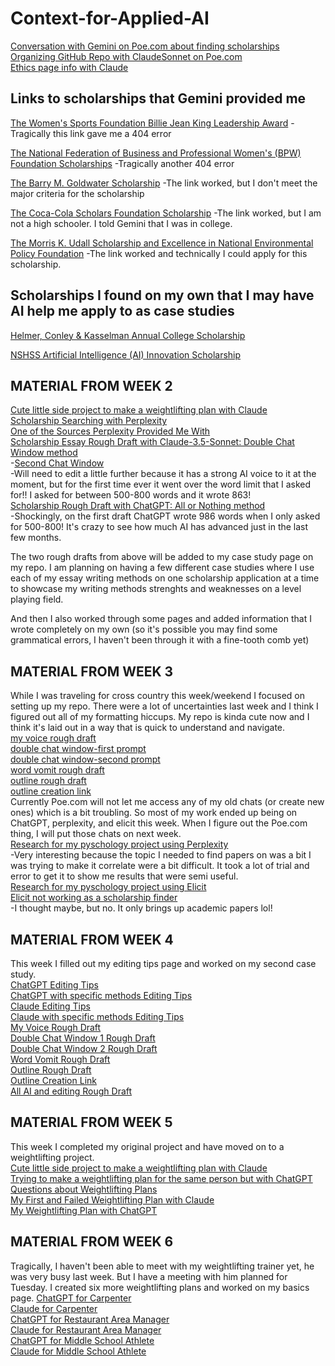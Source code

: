 # Context-for-Applied-AI

[Conversation with Gemini on Poe.com about finding scholarships](https://poe.com/s/gfcZ5fYWl6bSu4rMcgUQ)  
[Organizing GitHub Repo with ClaudeSonnet on Poe.com](https://poe.com/s/nXkmCiQ94qICxHHiOQhS)  
[Ethics page info with Claude](https://poe.com/s/yTkKSlK6nr4xvVRn2uqI)  

Links to scholarships that Gemini provided me
---
[The Women's Sports Foundation Billie Jean King Leadership Award](https://www.womenssportsfoundation.org/leadership-awards/)
-Tragically this link gave me a 404 error

[The National Federation of Business and Professional Women's (BPW) Foundation Scholarships](https://www.bpwfoundation.org/scholarships/)
-Tragically another 404 error

[The Barry M. Goldwater Scholarship](https://www.bpwfoundation.org/scholarships/)
-The link worked, but I don't meet the major criteria for the scholarship

[The Coca-Cola Scholars Foundation Scholarship](https://www.coca-colascholarsfoundation.org/)
-The link worked, but I am not a high schooler. I told Gemini that I was in college.

[The Morris K. Udall Scholarship and Excellence in National Environmental Policy Foundation](https://www.udall.gov/)
-The link worked and technically I could apply for this scholarship. 

Scholarships I found on my own that I may have AI help me apply to as case studies
---
[Helmer, Conley & Kasselman Annual College Scholarship](https://www.helmerlegal.com/college-scholarship/)

[NSHSS Artificial Intelligence (AI) Innovation Scholarship](https://www.nshss.org/scholarships/s/nshss-artificial-intelligence-ai-innovation-scholarship/)

## MATERIAL FROM WEEK 2
[Cute little side project to make a weightlifting plan with Claude](https://poe.com/s/XRk4XkoFXFukbnJmmK6h)  
[Scholarship Searching with Perplexity](https://www.perplexity.ai/search/scholarships-for-undergrad-stu-2D_4ABGgRWG1giUGVfP82A#1)  
[One of the Sources Perplexity Provided Me With](https://thescholarshipsystem.com/blog-for-students-families/the-ultimate-list-of-political-science-scholarships/)  
[Scholarship Essay Rough Draft with Claude-3.5-Sonnet: Double Chat Window method](https://poe.com/s/AJDocViUnnh70iQeILxD)  
  -[Second Chat Window](https://poe.com/s/IbuQfjLMRZEBd6digDAk)  
  -Will need to edit a little further because it has a strong AI voice to it at the moment, but for the first time ever it went over the word limit that I asked for!! I asked for between 500-800 words and it wrote 863!  
[Scholarship Rough Draft with ChatGPT: All or Nothing method](https://chatgpt.com/share/9dd5e29c-2b92-4726-b47d-ee8674299e5b)  
  -Shockingly, on the first draft ChatGPT wrote 986 words when I only asked for 500-800! It's crazy to see how much AI has advanced just in the last few months.  

The two rough drafts from above will be added to my case study page on my repo. I am planning on having a few different case studies where I use each of my essay writing methods on one scholarship application at a time to showcase my writing methods strenghts and weaknesses on a level playing field. 

And then I also worked through some pages and added information that I wrote completely on my own (so it's possible you may find some grammatical errors, I haven't been through it with a fine-tooth comb yet)

## MATERIAL FROM WEEK 3
While I was traveling for cross country this week/weekend I focused on setting up my repo. There were a lot of uncertainties last week and I think I figured out all of my formatting hiccups. My repo is kinda cute now and I think it's laid out in a way that is quick to understand and navigate.  
[my voice rough draft](https://chatgpt.com/share/66e7b817-57d4-800f-90f2-ef6437d9f546)  
[double chat window-first prompt](https://chatgpt.com/share/66e7b6b9-94a4-800f-bc4d-dc643ec796a3)  
[double chat window-second prompt](https://chatgpt.com/share/66e7b678-49a8-800f-ae3b-c8abd0f7a4c6)  
[word vomit rough draft](https://chatgpt.com/share/66e7aff3-d2f4-800f-807c-4c5435de4fa2)  
[outline rough draft](https://chatgpt.com/share/66e7b3ca-b504-800f-bb04-c2988408cf1b)  
[outline creation link](https://chatgpt.com/share/66e7b3ff-47a8-800f-8a2e-b1f433782647)  
Currently Poe.com will not let me access any of my old chats (or create new ones) which is a bit troubling. So most of my work ended up being on ChatGPT, perplexity, and elicit this week. When I figure out the Poe.com thing, I will put those chats on next week.  
[Research for my pyschology project using Perplexity](https://www.perplexity.ai/search/college-students-use-reusable-2IgzDUbrTDOPPsar5UpYBg)  
  -Very interesting because the topic I needed to find papers on was a bit  I was trying to make it correlate were a bit difficult. It took a lot of trial and error to get it to show me results that were semi useful.  
[Research for my pyschology project using Elicit](https://elicit.com/notebook/3cbc4ea4-981e-4c8d-a444-65aa397e984a)  
[Elicit not working as a scholarship finder](https://elicit.com/notebook/c77ebd2a-83c9-4da1-bb6f-89e7c4257025)  
  -I thought maybe, but no. It only brings up academic papers lol!  

## MATERIAL FROM WEEK 4  
This week I filled out my editing tips page and worked on my second case study.    
[ChatGPT Editing Tips](https://chatgpt.com/share/66f0b8f9-1fd4-800f-9ee8-96bd12b8dafe)  
[ChatGPT with specific methods Editing Tips](https://chatgpt.com/share/66f0b91e-c5e8-800f-a510-916c50278ba3)  
[Claude Editing Tips](https://poe.com/s/fQwY9cG06d7AaeioaX7z)  
[Claude with specific methods Editing Tips](https://poe.com/s/mqLWYFR3JEMB3JoxLW0Q)  
[My Voice Rough Draft](https://poe.com/s/HGv2Xhq6L0a80OUPmK7y)  
[Double Chat Window 1 Rough Draft](https://poe.com/s/pxjQJaGMIp3hOP0dKfn4)  
[Double Chat Window 2 Rough Draft](https://poe.com/s/ZBt208vPL3zKjv21ma01)  
[Word Vomit Rough Draft](https://poe.com/s/aOCvA84xE2kaHFRZLb1z)  
[Outline Rough Draft](https://poe.com/s/Zz4G95OBoSadlukUJBCm)  
[Outline Creation Link](https://poe.com/s/cbIpfDGd8mkUOlzs0Hee)  
[All AI and editing Rough Draft](https://poe.com/s/gvGaCCIPkwey7KBQuzhF)  

## MATERIAL FROM WEEK 5  
This week I completed my original project and have moved on to a weightlifting project.  
[Cute little side project to make a weightlifting plan with Claude](https://poe.com/s/XRk4XkoFXFukbnJmmK6h)  
[Trying to make a weightlifting plan for the same person but with ChatGPT](https://chatgpt.com/share/66f9f1c2-42ec-800f-870d-b586356ed8c0)  
[Questions about Weightlifting Plans](https://poe.com/s/t35kVpZo0jD5j5OgQYbB)  
[My First and Failed Weightlifting Plan with Claude](https://poe.com/s/eSW2Z2fQryR6Ox0iZANI)  
[My Weightlifting Plan with ChatGPT](https://chatgpt.com/share/66f9fdff-3e0c-800f-a56b-96aa93658a80)  

## MATERIAL FROM WEEK 6  
Tragically, I haven't been able to meet with my weightlifting trainer yet, he was very busy last week. But I have a meeting with him planned for Tuesday. 
I created six more weightlifting plans and worked on my basics page. 
[ChatGPT for Carpenter](https://chatgpt.com/share/67033b8a-11d0-800f-97cf-3c295f962feb)  
[Claude for Carpenter](https://poe.com/s/9IBCDDhO15k23f6KacKz)  
[ChatGPT for Restaurant Area Manager](https://chatgpt.com/share/67033b65-97cc-800f-8429-3efbdf3e372f)  
[Claude for Restaurant Area Manager](https://poe.com/s/8xAH5ZhNmh09OI7SYpWt)  
[ChatGPT for Middle School Athlete](https://chatgpt.com/share/67033ba6-9724-800f-a936-be65d1a5b2a2)  
[Claude for Middle School Athlete](https://poe.com/s/v05LWIhNrPwzZl25lhZA)  
